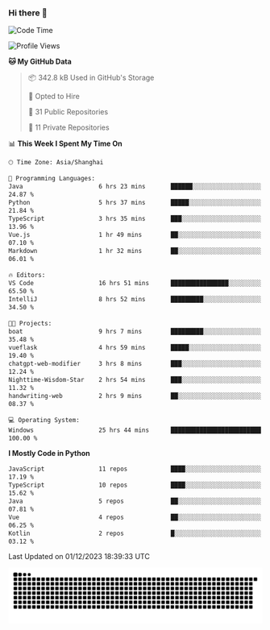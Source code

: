 ### Hi there 👋
<!--START_SECTION:waka-->
![Code Time](http://img.shields.io/badge/Code%20Time-474%20hrs%2042%20mins-blue)

![Profile Views](http://img.shields.io/badge/Profile%20Views-0-blue)

**🐱 My GitHub Data** 

> 📦 342.8 kB Used in GitHub's Storage 
 > 
> 💼 Opted to Hire
 > 
> 📜 31 Public Repositories 
 > 
> 🔑 11 Private Repositories 
 > 
📊 **This Week I Spent My Time On** 

```text
🕑︎ Time Zone: Asia/Shanghai

💬 Programming Languages: 
Java                     6 hrs 23 mins       ██████░░░░░░░░░░░░░░░░░░░   24.87 % 
Python                   5 hrs 37 mins       █████░░░░░░░░░░░░░░░░░░░░   21.84 % 
TypeScript               3 hrs 35 mins       ███░░░░░░░░░░░░░░░░░░░░░░   13.96 % 
Vue.js                   1 hr 49 mins        ██░░░░░░░░░░░░░░░░░░░░░░░   07.10 % 
Markdown                 1 hr 32 mins        ██░░░░░░░░░░░░░░░░░░░░░░░   06.01 % 

🔥 Editors: 
VS Code                  16 hrs 51 mins      ████████████████░░░░░░░░░   65.50 % 
IntelliJ                 8 hrs 52 mins       █████████░░░░░░░░░░░░░░░░   34.50 % 

🐱‍💻 Projects: 
boat                     9 hrs 7 mins        █████████░░░░░░░░░░░░░░░░   35.48 % 
vueflask                 4 hrs 59 mins       █████░░░░░░░░░░░░░░░░░░░░   19.40 % 
chatgpt-web-modifier     3 hrs 8 mins        ███░░░░░░░░░░░░░░░░░░░░░░   12.24 % 
Nighttime-Wisdom-Star    2 hrs 54 mins       ███░░░░░░░░░░░░░░░░░░░░░░   11.32 % 
handwriting-web          2 hrs 9 mins        ██░░░░░░░░░░░░░░░░░░░░░░░   08.37 % 

💻 Operating System: 
Windows                  25 hrs 44 mins      █████████████████████████   100.00 % 
```

**I Mostly Code in Python** 

```text
JavaScript               11 repos            ████░░░░░░░░░░░░░░░░░░░░░   17.19 % 
TypeScript               10 repos            ████░░░░░░░░░░░░░░░░░░░░░   15.62 % 
Java                     5 repos             ██░░░░░░░░░░░░░░░░░░░░░░░   07.81 % 
Vue                      4 repos             ██░░░░░░░░░░░░░░░░░░░░░░░   06.25 % 
Kotlin                   2 repos             █░░░░░░░░░░░░░░░░░░░░░░░░   03.12 % 
```




 Last Updated on 01/12/2023 18:39:33 UTC
<!--END_SECTION:waka-->

<picture>
  <source media="(prefers-color-scheme: dark)" srcset="https://raw.githubusercontent.com/14790897/14790897/output/github-contribution-grid-snake-dark.svg" />
  <source media="(prefers-color-scheme: light)" srcset="https://raw.githubusercontent.com/14790897/14790897/output/github-contribution-grid-snake.svg" />
  <img alt="github-snake" src="https://raw.githubusercontent.com/14790897/14790897/output/github-contribution-grid-snake.svg" />
</picture>
